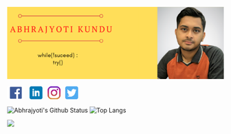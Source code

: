 ![Header](https://github.com/Abhrajyoti00/Abhrajyoti00/blob/master/Abhrajyoti_banner.png "Abhrajyoti")

<p>
<a href="https://www.facebook.com/abhrajyoti.kundu.1023"><img height="30" src="https://github.com/Abhrajyoti00/Abhrajyoti00/blob/master/FB%20logo.png"></a>&nbsp;&nbsp;
<a href="https://www.linkedin.com/in/abhrajyoti-kundu-b68112193/"><img height="30" src="https://github.com/Abhrajyoti00/Abhrajyoti00/blob/master/linkedin.png"></a>&nbsp;&nbsp;
<a href="https://www.instagram.com/abhrajyoti00/"><img height="30" src="https://github.com/Abhrajyoti00/Abhrajyoti00/blob/master/Insta%20logo.png"></a>&nbsp;&nbsp;
<a href="https://twitter.com/Abhrajyoti00"><img height="30" src="https://github.com/Abhrajyoti00/Abhrajyoti00/blob/master/twitter.png"></a>
</p>

![Abhrajyoti's Github Status](https://github-readme-stats.vercel.app/api?username=Abhrajyoti00&show_icons=true&count_private=true&theme=radical)
![Top Langs](https://github-readme-stats.vercel.app/api/top-langs/?username=Abhrajyoti00&layout=compact)

![](https://img.shields.io/badge/<OS>-<Linux>-informational?style=flat&logo=<LOGO_NAME>&logoColor=white&color=2bbc8a)
